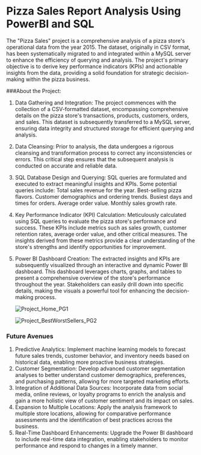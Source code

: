 # Pizza Sales Report Analysis Using PowerBI and SQL

The "Pizza Sales" project is a comprehensive analysis of a pizza store's operational data from the year 2015. The dataset, originally in CSV format, has been systematically migrated to and integrated within a MySQL server to enhance the efficiency of querying and analysis. The project's primary objective is to derive key performance indicators (KPIs) and actionable insights from the data, providing a solid foundation for strategic decision-making within the pizza business.

###About the Project:
1. Data Gathering and Integration:
   The project commences with the collection of a CSV-formatted dataset, encompassing comprehensive details on the pizza store's transactions, products, customers, orders, and sales. This 
   dataset is subsequently transferred to a MySQL server, ensuring data integrity and structured storage for efficient querying and analysis.
2. Data Cleansing:
   Prior to analysis, the data undergoes a rigorous cleansing and transformation process to correct any inconsistencies or errors. This critical step ensures that the subsequent analysis 
   is conducted on accurate and reliable data.
3. SQL Database Design and Querying:
   SQL queries are formulated and executed to extract meaningful insights and KPIs. Some potential queries include:
   Total sales revenue for the year.
   Best-selling pizza flavors.
   Customer demographics and ordering trends.
   Busiest days and times for orders.
   Average order value.
   Monthly sales growth rate.
4. Key Performance Indicator (KPI) Calculation:
   Meticulously calculated using SQL queries to evaluate the pizza store's performance and success. These KPIs include metrics such as sales growth, customer retention rates, average 
   order value, and other critical measures. The insights derived from these metrics provide a clear understanding of the store's strengths and identify opportunities for improvement.
5. Power BI Dashboard Creation:
   The extracted insights and KPIs are subsequently visualized through an interactive and dynamic Power BI dashboard. This dashboard leverages charts, graphs, and tables to present a 
   comprehensive overview of the store's performance throughout the year. Stakeholders can easily drill down into specific details, making the visuals a powerful tool for enhancing the 
   decision-making process.

   ![Project_Home_PG1](https://github.com/user-attachments/assets/465e4bce-3303-43ae-8ae9-9b9b46b2ae5a)

   ![Project_BestWorstSellers_PG2](https://github.com/user-attachments/assets/784391f7-bce0-4f6c-a6cd-e2318617ccf0)




### Future Avenues
1. Predictive Analytics:
   Implement machine learning models to forecast future sales trends, customer behavior, and inventory needs based on historical data, enabling more proactive business strategies.
2. Customer Segmentation:
   Develop advanced customer segmentation analyses to better understand customer demographics, preferences, and purchasing patterns, allowing for more targeted marketing efforts.
3. Integration of Additional Data Sources:
   Incorporate data from social media, online reviews, or loyalty programs to enrich the analysis and gain a more holistic view of customer sentiment and its impact on sales.
4. Expansion to Multiple Locations:
   Apply the analysis framework to multiple store locations, allowing for comparative performance assessments and the identification of best practices across the business.
5. Real-Time Dashboard Enhancements:
   Upgrade the Power BI dashboard to include real-time data integration, enabling stakeholders to monitor performance and respond to changes in a timely manner.
  
